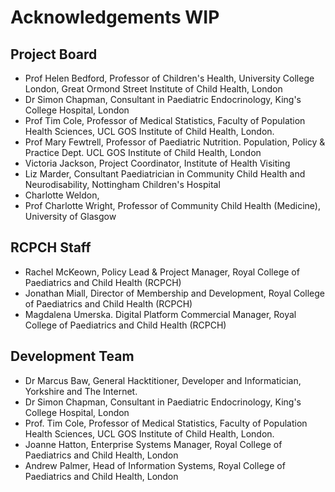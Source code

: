 # Acknowledgements WIP

## Project Board

* Prof Helen Bedford, Professor of Children's Health, University College London, Great Ormond Street Institute of Child Health, London
* Dr Simon Chapman, Consultant in Paediatric Endocrinology, King's College Hospital, London
* Prof Tim Cole, Professor of Medical Statistics, Faculty of Population Health Sciences, UCL GOS Institute of Child Health, London.
* Prof Mary Fewtrell, Professor of Paediatric Nutrition. Population, Policy & Practice Dept. UCL GOS Institute of Child Health, London
* Victoria Jackson, Project Coordinator, Institute of Health Visiting
* Liz Marder, Consultant Paediatrician in Community Child Health and Neurodisability, Nottingham Children's Hospital
* Charlotte Weldon, 
* Prof Charlotte Wright, Professor of Community Child Health (Medicine), University of Glasgow

## RCPCH Staff
* Rachel McKeown, Policy Lead & Project Manager, Royal College of Paediatrics and Child Health (RCPCH)
* Jonathan Miall, Director of Membership and Development, Royal College of Paediatrics and Child Health (RCPCH)
* Magdalena Umerska. Digital Platform Commercial Manager, Royal College of Paediatrics and Child Health (RCPCH)

## Development Team

* Dr Marcus Baw, General Hacktitioner, Developer and Informatician, Yorkshire and The Internet.
* Dr Simon Chapman, Consultant in Paediatric Endocrinology, King's College Hospital, London
* Prof. Tim Cole, Professor of Medical Statistics, Faculty of Population Health Sciences, UCL GOS Institute of Child Health, London.
* Joanne Hatton, Enterprise Systems Manager, Royal College of Paediatrics and Child Health, London
* Andrew Palmer, Head of Information Systems, Royal College of Paediatrics and Child Health, London
